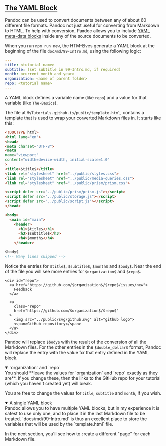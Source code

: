 <!-- YAML -->
<section
id="yaml"
aria-labelledby="yaml"
data-item="4. The YAML Block"
>
<h2><a href="#yaml">The YAML Block</a></h2>

Pandoc can be used to convert documents between any of about 60 different file formats. Pandoc not just useful for converting from Markdown to HTML. To help with conversion, Pandoc allows you to include [YAML meta-data blocks](https://pandoc.org/chunkedhtml-demo/8.10-metadata-blocks.html#extension-yaml_metadata_block) inside any of the source documents to be converted.

When you run `npm run new`, the HTM-Elves generate a YAML block at the beginning of the file `doc/md/99-Intro.md`, using the following logic:

```yaml
---
title: <tutorial name>
subtitle: (set subtitle in 99-Intro.md, if required)
month: <current month and year>
organization: <name of parent folder>
repo: <tutorial name>
---
```

A YAML block defines a variable name (like `repo`) and a value for that variable (like `The-Basics`). 

The file at `MyTutorials.github.io/public/template.html`, contains a template that is used to wrap your converted Markdown files in. It starts like this:


```html
<!DOCTYPE html>
<html lang="en">
<head>
<meta charset="UTF-8">
<meta
name="viewport"
content="width=device-width, initial-scale=1.0"
>
<title>$title$</title>
<link rel="stylesheet" href="../public/styles.css">
<link rel="stylesheet" href="../public/media-queries.css">
<link rel="stylesheet" href="../public/prism/prism.css">

<script defer src="../public/prism/prism.js"></script>
<script defer src="../public/storage.js"></script>
<script defer src="../public/script.js"></script>
</head>

<body>
  <main id="main">
    <header>
      <h1>$title$</h1>
      <h3>$subtitle$</h3>
      <h4>$month$</h4>
    </header>

$body$
<!-- Many lines skipped -->
```

Notice the entries for `$title$`, `$subtitle$`, `$month$` and `$body$`. Near the end of the file you will see more entries for `$organization$` and `$repo$`. 

```html-#105
<div id="repo">
  <a href="https://github.com/$organization$/$repo$/issues/new">
    Feedback
  </a>

  <a
    class="repo"
    href="https://github.com/$organization$/$repo$"
  >
    <img src="../public/svg/github.svg" alt="github logo">
    <span>GitHub repository</span>
  </a>
</div>
```

Pandoc will replace `$body$` with the result of the conversion of all the Markdown files. For the other entries in the `$double_dollar$` format, Pandoc will replace the entry with the value for that entry defined in the YAML block.

<details class="note" open>
<summary>`organization` and `repo`</summary>
You should **leave the values for `organization` and `repo` exactly as they are**. If you change these, then the links to the GitHub repo for your tutorial (which you haven't created yet) will break.

You are free to change the values for `title`, `subtitle` and `month`, if you wish.

</details>

<details class="pivot" open>
<summary>A single YAML block</summary>
Pandoc allows you to have multiple YAML blocks, but in my experience it is safest to use only one, and to place it in the last Markdown file to be treated. `docs/md/99-Intro.md` is thus an excellent place to store the variables that will be used by the `template.html` file.

In the next section, you'll see how to create a different "page" for each Markdown file.

</details>
</section>